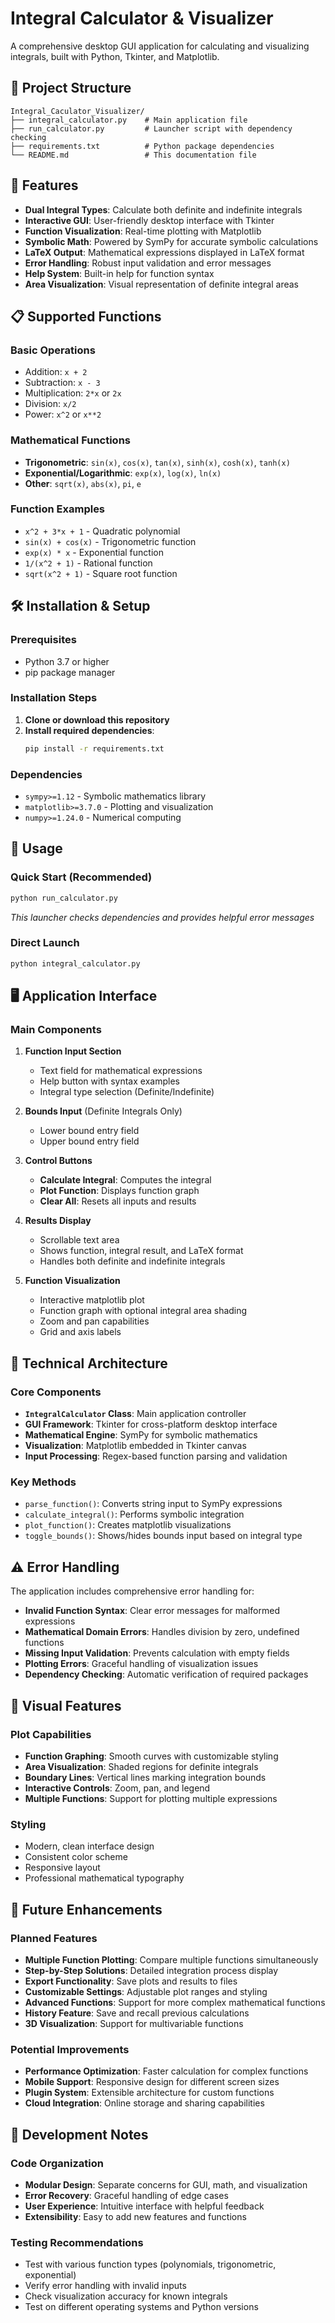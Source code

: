 # Integral Calculator & Visualizer

A comprehensive desktop GUI application for calculating and visualizing integrals, built with Python, Tkinter, and Matplotlib.

## 📁 Project Structure

```
Integral_Caculator_Visualizer/
├── integral_calculator.py    # Main application file
├── run_calculator.py         # Launcher script with dependency checking
├── requirements.txt          # Python package dependencies
└── README.md                 # This documentation file
```

## 🚀 Features

- **Dual Integral Types**: Calculate both definite and indefinite integrals
- **Interactive GUI**: User-friendly desktop interface with Tkinter
- **Function Visualization**: Real-time plotting with Matplotlib
- **Symbolic Math**: Powered by SymPy for accurate symbolic calculations
- **LaTeX Output**: Mathematical expressions displayed in LaTeX format
- **Error Handling**: Robust input validation and error messages
- **Help System**: Built-in help for function syntax
- **Area Visualization**: Visual representation of definite integral areas

## 📋 Supported Functions

### Basic Operations
- Addition: `x + 2`
- Subtraction: `x - 3`
- Multiplication: `2*x` or `2x`
- Division: `x/2`
- Power: `x^2` or `x**2`

### Mathematical Functions
- **Trigonometric**: `sin(x)`, `cos(x)`, `tan(x)`, `sinh(x)`, `cosh(x)`, `tanh(x)`
- **Exponential/Logarithmic**: `exp(x)`, `log(x)`, `ln(x)`
- **Other**: `sqrt(x)`, `abs(x)`, `pi`, `e`

### Function Examples
- `x^2 + 3*x + 1` - Quadratic polynomial
- `sin(x) + cos(x)` - Trigonometric function
- `exp(x) * x` - Exponential function
- `1/(x^2 + 1)` - Rational function
- `sqrt(x^2 + 1)` - Square root function

## 🛠️ Installation & Setup

### Prerequisites
- Python 3.7 or higher
- pip package manager

### Installation Steps
1. **Clone or download this repository**
2. **Install required dependencies**:
   ```bash
   pip install -r requirements.txt
   ```

### Dependencies
- `sympy>=1.12` - Symbolic mathematics library
- `matplotlib>=3.7.0` - Plotting and visualization
- `numpy>=1.24.0` - Numerical computing

## 🎯 Usage

### Quick Start (Recommended)
```bash
python run_calculator.py
```
*This launcher checks dependencies and provides helpful error messages*

### Direct Launch
```bash
python integral_calculator.py
```

## 🖥️ Application Interface

### Main Components
1. **Function Input Section**
   - Text field for mathematical expressions
   - Help button with syntax examples
   - Integral type selection (Definite/Indefinite)

2. **Bounds Input** (Definite Integrals Only)
   - Lower bound entry field
   - Upper bound entry field

3. **Control Buttons**
   - **Calculate Integral**: Computes the integral
   - **Plot Function**: Displays function graph
   - **Clear All**: Resets all inputs and results

4. **Results Display**
   - Scrollable text area
   - Shows function, integral result, and LaTeX format
   - Handles both definite and indefinite integrals

5. **Function Visualization**
   - Interactive matplotlib plot
   - Function graph with optional integral area shading
   - Zoom and pan capabilities
   - Grid and axis labels

## 🔧 Technical Architecture

### Core Components
- **`IntegralCalculator` Class**: Main application controller
- **GUI Framework**: Tkinter for cross-platform desktop interface
- **Mathematical Engine**: SymPy for symbolic mathematics
- **Visualization**: Matplotlib embedded in Tkinter canvas
- **Input Processing**: Regex-based function parsing and validation

### Key Methods
- `parse_function()`: Converts string input to SymPy expressions
- `calculate_integral()`: Performs symbolic integration
- `plot_function()`: Creates matplotlib visualizations
- `toggle_bounds()`: Shows/hides bounds input based on integral type

## ⚠️ Error Handling

The application includes comprehensive error handling for:
- **Invalid Function Syntax**: Clear error messages for malformed expressions
- **Mathematical Domain Errors**: Handles division by zero, undefined functions
- **Missing Input Validation**: Prevents calculation with empty fields
- **Plotting Errors**: Graceful handling of visualization issues
- **Dependency Checking**: Automatic verification of required packages

## 🎨 Visual Features

### Plot Capabilities
- **Function Graphing**: Smooth curves with customizable styling
- **Area Visualization**: Shaded regions for definite integrals
- **Boundary Lines**: Vertical lines marking integration bounds
- **Interactive Controls**: Zoom, pan, and legend
- **Multiple Functions**: Support for plotting multiple expressions

### Styling
- Modern, clean interface design
- Consistent color scheme
- Responsive layout
- Professional mathematical typography

## 🔮 Future Enhancements

### Planned Features
- **Multiple Function Plotting**: Compare multiple functions simultaneously
- **Step-by-Step Solutions**: Detailed integration process display
- **Export Functionality**: Save plots and results to files
- **Customizable Settings**: Adjustable plot ranges and styling
- **Advanced Functions**: Support for more complex mathematical functions
- **History Feature**: Save and recall previous calculations
- **3D Visualization**: Support for multivariable functions

### Potential Improvements
- **Performance Optimization**: Faster calculation for complex functions
- **Mobile Support**: Responsive design for different screen sizes
- **Plugin System**: Extensible architecture for custom functions
- **Cloud Integration**: Online storage and sharing capabilities

## 📝 Development Notes

### Code Organization
- **Modular Design**: Separate concerns for GUI, math, and visualization
- **Error Recovery**: Graceful handling of edge cases
- **User Experience**: Intuitive interface with helpful feedback
- **Extensibility**: Easy to add new features and functions

### Testing Recommendations
- Test with various function types (polynomials, trigonometric, exponential)
- Verify error handling with invalid inputs
- Check visualization accuracy for known integrals
- Test on different operating systems and Python versions
